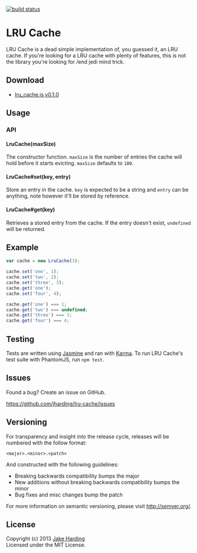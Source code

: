 [![build status](https://secure.travis-ci.org/jharding/lru-cache.png?branch=master)](http://travis-ci.org/jharding/lru-cache)

LRU Cache
=========
 
LRU Cache is a dead simple implementation of, you guessed it, an LRU cache. If
you're looking for a LRU cache with plenty of features, this is not the library
you're looking for /end jedi mind trick.

Download
--------

* [lru_cache.js v0.1.0][lru_cache.js]

Usage
-----

### API

#### LruCache(maxSize)

The constructor function. `maxSize` is the number of entries the cache will hold
before it starts evicting. `maxSize` defaults to `100`.

#### LruCache#set(key, entry)

Store an entry in the cache. `key` is expected to be a string and `entry` can be
anything, note however it'll be stored by reference.

#### LruCache#get(key)

Retrieves a stored entry from the cache. If the entry doesn't exist, `undefined`
will be returned.

Example
-------

```js
var cache = new LruCache(3);

cache.set('one', 1);
cache.set('two', 2);
cache.set('three', 3);
cache.get('one');
cache.set('four', 4);

cache.get('one') === 1;
cache.get('two') === undefined;
cache.get('three') === 3;
cache.get('four') === 4;
```

Testing
-------

Tests are written using [Jasmine][jasmine] and ran with [Karma][karma]. 
To run LRU Cache's test suite with PhantomJS, run `npm test`.

Issues
------

Found a bug? Create an issue on GitHub.

https://github.com/jharding/lru-cache/issues

Versioning
----------

For transparency and insight into the release cycle, releases will be numbered with the follow format:

`<major>.<minor>.<patch>`

And constructed with the following guidelines:

* Breaking backwards compatibility bumps the major
* New additions without breaking backwards compatibility bumps the minor
* Bug fixes and misc changes bump the patch

For more information on semantic versioning, please visit http://semver.org/.

License
-------

Copyright (c) 2013 [Jake Harding](http://thejakeharding.com)  
Licensed under the MIT License.

[lru_cache.js]: https://raw.github.com/jharding/lru-cache/master/lru_cache.js 
[jasmine]: https://jasmine.github.io/
[karma]: http://karma-runner.github.io
